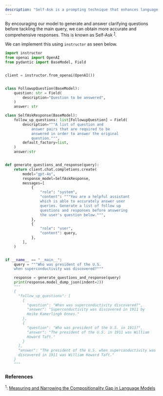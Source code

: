```yaml
---
description: "Self-Ask is a prompting technique that enhances language model performance by encouraging the model to generate and answer follow-up questions before tackling the main query, leading to more accurate and comprehensive responses."
---
```


By encouraging our model to generate and answer clarifying questions before tackling the main query, we can obtain more accurate and comprehensive responses. This is known as Self-Ask <sup><a href="https://arxiv.org/pdf/2210.03350">1</a></sup>.

We can implement this using `instructor` as seen below.

```python hl_lines="35-37"
import instructor
from openai import OpenAI
from pydantic import BaseModel, Field


client = instructor.from_openai(OpenAI())


class FollowupQuestion(BaseModel):
    question: str = Field(
        description="Question to be answered",
    )
    answer: str

class SelfAskResponse(BaseModel):
    follow_up_questions: list[FollowupQuestion] = Field(
        description="""A list of question and
            answer pairs that are required to be
            answered in order to answer the original
            question.""",
        default_factory=list,
    )
    answer:str


def generate_questions_and_response(query):
    return client.chat.completions.create(
        model="gpt-4o",
        response_model=SelfAskResponse,
        messages=[
            {
                "role": "system",
                "content": """You are a helpful assistant
                which is able to accurately answer user
                queries. Generate a list of follow up
                questions and responses before answering
                the user's question below.""",
            },
            {
                "role": "user",
                "content": query,
            },
        ],
    )


if __name__ == "__main__":
    query = """Who was president of the U.S.
    when superconductivity was discovered?"""

    response = generate_questions_and_response(query)
    print(response.model_dump_json(indent=2))
    """
    {
      "follow_up_questions": [
        {
          "question": "When was superconductivity discovered?",
          "answer": "Superconductivity was discovered in 1911 by
          Heike Kamerlingh Onnes."
        },
        {
          "question": "Who was president of the U.S. in 1911?",
          "answer": "The president of the U.S. in 1911 was William
          Howard Taft."
        }
      ],
      "answer": "The president of the U.S. when superconductivity was
      discovered in 1911 was William Howard Taft."
    }
    """
```

### References

<sup id="ref-1">1</sup>: [Measuring and Narrowing the Compositionality Gap in Language Models](https://arxiv.org/pdf/2210.03350)
